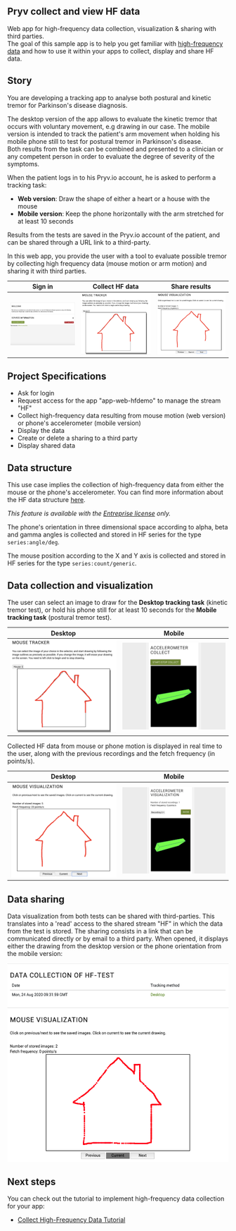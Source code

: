 ## Pryv collect and view HF data

Web app for high-frequency data collection, visualization & sharing with third parties.   
The goal of this sample app is to help you get familiar with [high-frequency data](https://api.pryv.com/reference/#hf-series) and how to use it within your apps to collect, display and share HF data.

## Story

You are developing a tracking app to analyse both postural and kinetic tremor for Parkinson's disease diagnosis.    

The desktop version of the app allows to evaluate the kinetic tremor that occurs with voluntary movement, e.g drawing in our case. The mobile version is intended to track the patient's arm movement when holding his mobile phone still to test for postural tremor in Parkinson's disease.  
Both results from the task can be combined and presented to a clinician or any competent person in order to evaluate the degree of severity of the symptoms.  

When the patient logs in to his Pryv.io account, he is asked to perform a tracking task:
- **Web version**: Draw the shape of either a heart or a house with the mouse
- **Mobile version**: Keep the phone horizontally with the arm stretched for at least 10 seconds

Results from the tests are saved in the Pryv.io account of the patient, and can be shared through a URL link to a third-party.  

In this web app, you provide the user with a tool to evaluate possible tremor by collecting high frequency data (mouse motion or arm motion) and sharing it with third parties.

| Sign in                                                 | Collect HF data                                                  | Share results                                                      |
| ------------------------------------------------------------ | ------------------------------------------------------------ | ------------------------------------------------------------ |
| <img src="images/welcome-only.png" alt="welcome" style="zoom:33%;" /> | <img src="images/tracker-1.png" alt="tracker" style="zoom:33%;" /> | <img src="images/visualization-2.png" alt="share" style="zoom:33%;" /> |

## Project Specifications

- Ask for login
- Request access for the app "app-web-hfdemo" to manage the stream "HF"
- Collect high-frequency data resulting from mouse motion (web version) or phone's accelerometer (mobile version)
- Display the data
- Create or delete a sharing to a third party
- Display shared data 

## Data structure

This use case implies the collection of high-frequency data from either the mouse or the phone's accelerometer. You can find more information about the HF data structure [here](https://api.pryv.com/reference/#hf-series).   

*This feature is available with the [Entreprise license](https://api.pryv.com/concepts/#entreprise-license-open-source-license) only.*

The phone's orientation in three dimensional space according to alpha, beta and gamma angles is collected and stored in HF series for the type `series:angle/deg`.  

The mouse position according to the X and Y axis is collected and stored in HF series for the type `series:count/generic`.

## Data collection and visualization 

The user can select an image to draw for the **Desktop tracking task** (kinetic tremor test), or hold his phone still for at least 10 seconds for the **Mobile tracking task** (postural tremor test).

|Desktop                                                 | Mobile                                                  |
| -------------------------------------------------------|---------------------------------------------------------| 
| <img src="images/tracker-1.png" alt="tracker" style="zoom:50%;" /> | <img src="images/acc-collect.png" alt="collect" style="zoom:50%;" /> |


Collected HF data from mouse or phone motion is displayed in real time to the user, along with the previous recordings and the fetch frequency (in points/s).

|Desktop                                                 | Mobile                                                  |
| -------------------------------------------------------|---------------------------------------------------------| 
| <img src="images/visualization-2.png" alt="view" style="zoom:50%;" /> | <img src="images/acc-view.png" alt="view" style="zoom:50%;" /> |

## Data sharing

Data visualization from both tests can be shared with third-parties. This translates into a 'read' access to the shared stream "HF" in which the data from the test is stored. The sharing consists in a link that can be communicated directly or by email to a third party.
When opened, it displays either the drawing from the desktop version or the phone orientation from the mobile version:

<p align="center">
<img src="images/created-sharing.png" alt="visualization" width=700 />
</p>


## Next steps

You can check out the tutorial to implement high-frequency data collection for your app:

- [Collect High-Frequency Data Tutorial](tutorial.md)
